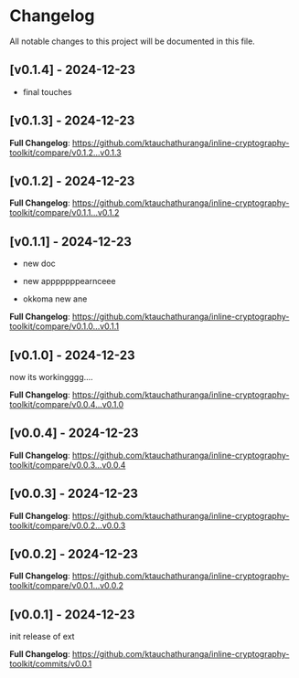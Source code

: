 # Changelog

All notable changes to this project will be documented in this file.

## [v0.1.4] - 2024-12-23

- final touches

## [v0.1.3] - 2024-12-23

**Full Changelog**: https://github.com/ktauchathuranga/inline-cryptography-toolkit/compare/v0.1.2...v0.1.3

## [v0.1.2] - 2024-12-23

**Full Changelog**: https://github.com/ktauchathuranga/inline-cryptography-toolkit/compare/v0.1.1...v0.1.2

## [v0.1.1] - 2024-12-23

- new doc

- new apppppppearnceee

- okkoma new ane



**Full Changelog**: https://github.com/ktauchathuranga/inline-cryptography-toolkit/compare/v0.1.0...v0.1.1

## [v0.1.0] - 2024-12-23

now its workingggg....



**Full Changelog**: https://github.com/ktauchathuranga/inline-cryptography-toolkit/compare/v0.0.4...v0.1.0

## [v0.0.4] - 2024-12-23

**Full Changelog**: https://github.com/ktauchathuranga/inline-cryptography-toolkit/compare/v0.0.3...v0.0.4

## [v0.0.3] - 2024-12-23

**Full Changelog**: https://github.com/ktauchathuranga/inline-cryptography-toolkit/compare/v0.0.2...v0.0.3

## [v0.0.2] - 2024-12-23

**Full Changelog**: https://github.com/ktauchathuranga/inline-cryptography-toolkit/compare/v0.0.1...v0.0.2

## [v0.0.1] - 2024-12-23

init release of ext



**Full Changelog**: https://github.com/ktauchathuranga/inline-cryptography-toolkit/commits/v0.0.1
